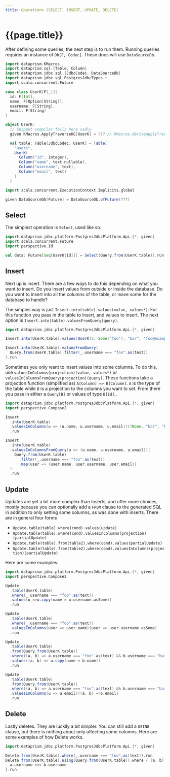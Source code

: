 ```yaml
---
title: Operations (SELECT, INSERT, UPDATE, DELETE)
---
```


# {{page.title}}

After defining some queries, the next step is to run them. Running queries requires an instance of 
`Db[F, Codec]`. These docs will use `DataSourceDb`. 

```scala 3 sc-name:Setup.scala
import dataprism.KMacros
import dataprism.sql.{Table, Column}
import dataprism.jdbc.sql.{JdbcCodec, DataSourceDb}
import dataprism.jdbc.sql.PostgresJdbcTypes.*
import scala.concurrent.Future

case class UserK[F[_]](
  id: F[Int],
  name: F[Option[String]],
  username: F[String],
  email: F[String]
)

object UserK:
  // Snippet compiler fails here sadly
  given KMacros.ApplyTraverseKC[UserK] = ??? // KMacros.deriveApplyTraverseKC[UserK]

  val table: Table[JdbcCodec, UserK] = Table(
    "users",
    UserK(
      Column("id", integer),
      Column("name", text.nullable),
      Column("username", text),
      Column("email", text)
    )
  )

import scala.concurrent.ExecutionContext.Implicits.global

given DataSourceDb[Future] = DataSourceDb.ofFuture(???)
```

## Select

The simplest operation is `Select`, used like so.

```scala 3 sc-compile-with:Setup.scala
import dataprism.jdbc.platform.PostgresJdbcPlatform.Api.{*, given}
import scala.concurrent.Future
import perspective.Id

val data: Future[Seq[UserK[Id]]] = Select(Query.from(UserK.table)).run
```

## Insert

Next up is insert. There are a few ways to do this depending on what you want to insert. Do you
insert values from outside or inside the database. Do you want to insert into all the columns of the 
table, or leave some for the database to handle?

The simples way is just `Insert.into(table).values(value, values*)`. For this function you pass in the table 
to insert, and values to insert. The next option is `Insert.into(table).valuesFromQuery(query)`.

```scala 3 sc-compile-with:Setup.scala
import dataprism.jdbc.platform.PostgresJdbcPlatform.Api.{*, given}

Insert.into(UserK.table).values(UserK(5, Some("foo"), "bar", "foo@example.com")).run

Insert.into(UserK.table).valuesFromQuery(
  Query.from(UserK.table).filter(_.username === "foo".as(text))
).run
```

Sometimes you only want to insert values into some columns. To do this, use 
`valuesInColumns(projection)(value, values*)` or `valuesInColumnsFromQuery(projection)(query)`. 
These functions take a projection function (simplified as) `A[Column] => B[Column]`. `A` is the type 
of the table while `B` is  a projection to the columns you want to set. From there you pass in 
either a `Query[B]` or values of type `B[Id]`..

```scala 3 sc-compile-with:Setup.scala
import dataprism.jdbc.platform.PostgresJdbcPlatform.Api.{*, given}
import perspective.Compose2

Insert
  .into(UserK.table)
  .valuesInColumns(u => (u.name, u.username, u.email))((None, "bar", "bar@example.com"))
  .run

Insert
  .into(UserK.table)
  .valuesInColumnsFromQuery(u => (u.name, u.username, u.email))(
    Query.from(UserK.table)
      .filter(_.username === "foo".as(text))
      .map(user => (user.name, user.username, user.email))
  )
  .run
```

## Update

Updates are yet a bit more complex than Inserts, and offer more choices, mostly because you can
optionally add a `FROM` clause to the generated SQL in addition to only setting some columns, 
as was done with inserts. There are in general four forms

* `Update.table(table).where(cond).values(update)`
* `Update.table(table).where(cond).valuesInColumns(projection)(partialUpdate)`
* `Update.table(table).from(table2).where(cond).values(partialUpdate)`
* `Update.table(table).from(table2).where(cond).valuesInColumns(projection)(partialUpdate)`

Here are some examples:

```scala 3 sc-compile-with:Setup.scala
import dataprism.jdbc.platform.PostgresJdbcPlatform.Api.{*, given}
import perspective.Compose2

Update
  .table(UserK.table)
  .where(_.username === "foo".as(text))
  .values(u =>u.copy(name = u.username.asSome))
  .run

Update
  .table(UserK.table)
  .where(_.username === "foo".as(text))
  .valuesInColumns(user => user.name)(user => user.username.asSome)
  .run

Update
  .table(UserK.table)
  .from(Query.from(UserK.table))
  .where((a, b) => a.username === "foo".as(text) && b.username === "bar".as(text))
  .values((a, b) => a.copy(name = b.name))
  .run

Update
  .table(UserK.table)
  .from(Query.from(UserK.table))
  .where((a, b) => a.username === "foo".as(text) && b.username === "bar".as(text))
  .valuesInColumns(u => u.email)((a, b) =>b.email)
  .run
```

## Delete

Lastly deletes. They are luckily a bit simpler. You can still add a `USING` clause, but there is
nothing about only
affecting some columns. Here are some examples of how Delete works.

```scala 3 sc-compile-with:Setup.scala
import dataprism.jdbc.platform.PostgresJdbcPlatform.Api.{*, given}

Delete.from(UserK.table).where(_.username === "foo".as(text)).run
Delete.from(UserK.table).using(Query.from(UserK.table)).where { (a, b) =>
  a.username === b.username
}.run
```

